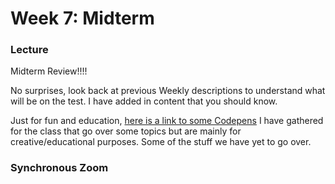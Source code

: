 # Week 7: Midterm


### Lecture

Midterm Review!!!!

No surprises, look back at previous Weekly descriptions to understand what will be on the test. I have added in content that you should know. 

Just for fun and education, [here is a link to some Codepens](https://codepen.io/collection/DBgroK) I have gathered for the class that go over some topics but are mainly for creative/educational purposes. Some of the stuff we have yet to go over.

### Synchronous Zoom
